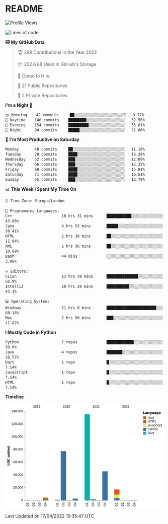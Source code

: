 # README

<!--START_SECTION:waka-->
![Profile Views](http://img.shields.io/badge/Profile%20Views-199-blue)

![Lines of code](https://img.shields.io/badge/From%20Hello%20World%20I%27ve%20Written-284%20Thousand%20lines%20of%20code-blue)

**🐱 My GitHub Data** 

> 🏆 399 Contributions in the Year 2022
 > 
> 📦 202.6 kB Used in GitHub's Storage 
 > 
> 💼 Opted to Hire
 > 
> 📜 21 Public Repositories 
 > 
> 🔑 2 Private Repositories  
 > 
**I'm a Night 🦉** 

```text
🌞 Morning    42 commits     ██░░░░░░░░░░░░░░░░░░░░░░░   9.77% 
🌆 Daytime    140 commits    ████████░░░░░░░░░░░░░░░░░   32.56% 
🌃 Evening    154 commits    █████████░░░░░░░░░░░░░░░░   35.81% 
🌙 Night      94 commits     █████░░░░░░░░░░░░░░░░░░░░   21.86%

```
📅 **I'm Most Productive on Saturday** 

```text
Monday       48 commits     ██░░░░░░░░░░░░░░░░░░░░░░░   11.16% 
Tuesday      70 commits     ████░░░░░░░░░░░░░░░░░░░░░   16.28% 
Wednesday    52 commits     ███░░░░░░░░░░░░░░░░░░░░░░   12.09% 
Thursday     66 commits     ███░░░░░░░░░░░░░░░░░░░░░░   15.35% 
Friday       68 commits     ████░░░░░░░░░░░░░░░░░░░░░   15.81% 
Saturday     71 commits     ████░░░░░░░░░░░░░░░░░░░░░   16.51% 
Sunday       55 commits     ███░░░░░░░░░░░░░░░░░░░░░░   12.79%

```


📊 **This Week I Spent My Time On** 

```text
⌚︎ Time Zone: Europe/London

💬 Programming Languages: 
C++                      10 hrs 31 mins      ███████████░░░░░░░░░░░░░░   43.88% 
Java                     4 hrs 53 mins       █████░░░░░░░░░░░░░░░░░░░░   20.41% 
HTML                     2 hrs 38 mins       ██░░░░░░░░░░░░░░░░░░░░░░░   11.04% 
XML                      2 hrs 36 mins       ██░░░░░░░░░░░░░░░░░░░░░░░   10.89% 
Bash                     44 mins             ░░░░░░░░░░░░░░░░░░░░░░░░░   3.08%

🔥 Editors: 
CLion                    13 hrs 38 mins      ██████████████░░░░░░░░░░░   56.9% 
IntelliJ                 10 hrs 20 mins      ██████████░░░░░░░░░░░░░░░   43.1%

💻 Operating System: 
Windows                  21 hrs 8 mins       ██████████████████████░░░   88.18% 
Mac                      2 hrs 50 mins       ███░░░░░░░░░░░░░░░░░░░░░░   11.82%

```

**I Mostly Code in Python** 

```text
Python                   7 repos             ████████████░░░░░░░░░░░░░   50.0% 
Java                     4 repos             ███████░░░░░░░░░░░░░░░░░░   28.57% 
Dart                     1 repo              █░░░░░░░░░░░░░░░░░░░░░░░░   7.14% 
JavaScript               1 repo              █░░░░░░░░░░░░░░░░░░░░░░░░   7.14% 
HTML                     1 repo              █░░░░░░░░░░░░░░░░░░░░░░░░   7.14%

```


**Timeline**

![Chart not found](https://raw.githubusercontent.com/XeonHis/XeonHis/main/charts/bar_graph.png) 


 Last Updated on 17/04/2022 10:35:47 UTC
<!--END_SECTION:waka-->
